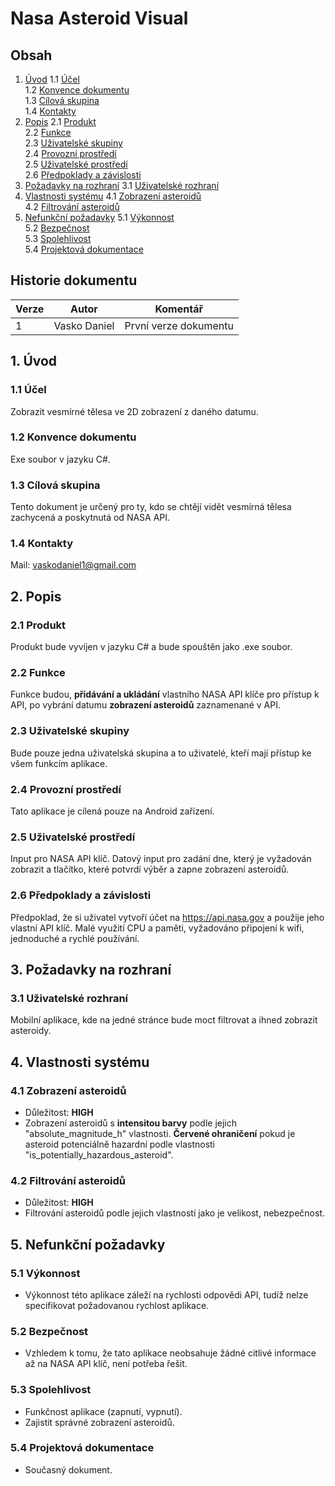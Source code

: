 # Nasa Asteroid Visual

## Obsah

1. [Úvod](#1-úvod)
   1.1 [Účel](#11-účel)  
   1.2 [Konvence dokumentu](#12-konvence-dokumentu)  
   1.3 [Cílová skupina](#13-cílová-skupina)  
   1.4 [Kontakty](#14-kontakty)  
2. [Popis](#2-popis)
   2.1 [Produkt](#21-produkt)  
   2.2 [Funkce](#22-funkce)  
   2.3 [Uživatelské skupiny](#23-uživatelské-skupiny)  
   2.4 [Provozní prostředí](#24-provozní-prostředí)  
   2.5 [Uživatelské prostředí](#25-uživatelské-prostředí)  
   2.6 [Předpoklady a závislosti](#26-předpoklady-a-závislosti)  
3. [Požadavky na rozhraní](#3-požadavky-na-rozhraní)
   3.1 [Uživatelské rozhraní](#31-uživatelské-rozhraní)  
4. [Vlastnosti systému](#4-vlastnosti-systému)
   4.1 [Zobrazení asteroidů](#41-zobrazení-asteroidů)  
   4.2 [Filtrování asteroidů](#42-filtrování-asteroidů)  
5. [Nefunkční požadavky](#5-nefunkční-požadavky)
   5.1 [Výkonnost](#51-výkonnost)  
   5.2 [Bezpečnost](#52-bezpečnost)  
   5.3 [Spolehlivost](#53-spolehlivost)  
   5.4 [Projektová dokumentace](#54-projektová-dokumentace)  

## Historie dokumentu

| Verze | Autor          | Komentář                          |
|-------|----------------|-----------------------------------|
| 1     | Vasko Daniel    | První verze dokumentu            |

## 1. Úvod

### 1.1 Účel

Zobrazit vesmírné tělesa ve 2D zobrazení z daného datumu.

### 1.2 Konvence dokumentu

Exe soubor v jazyku C#.

### 1.3 Cílová skupina

Tento dokument je určený pro ty, kdo se chtějí vidět vesmírná tělesa zachycená a poskytnutá od NASA API.

### 1.4 Kontakty

Mail: <vaskodaniel1@gmail.com>

## 2. Popis

### 2.1 Produkt

Produkt bude vyvíjen v jazyku C# a bude spouštěn jako .exe soubor.

### 2.2 Funkce

Funkce budou, **přidávání a ukládání** vlastního NASA API klíče pro přístup k API, po vybrání datumu **zobrazení asteroidů** zaznamenané v API.

### 2.3 Uživatelské skupiny

Bude pouze jedna uživatelská skupina a to uživatelé, kteří mají přístup ke všem funkcím aplikace.

### 2.4 Provozní prostředí

Tato aplikace je cílená pouze na Android zařízení.

### 2.5 Uživatelské prostředí

Input pro NASA API klíč. Datový input pro zadání dne, který je vyžadován zobrazit a tlačítko, které potvrdí výběr a zapne zobrazení asteroidů.

### 2.6 Předpoklady a závislosti

Předpoklad, že si uživatel vytvoří účet na <https://api.nasa.gov> a použije jeho vlastní API klíč. Malé využití CPU a paměti, vyžadováno připojení k wifi, jednoduché a rychlé používání.

## 3. Požadavky na rozhraní

### 3.1 Uživatelské rozhraní

Mobilní aplikace, kde na jedné stránce bude moct filtrovat a ihned zobrazit asteroidy.

## 4. Vlastnosti systému

### 4.1 Zobrazení asteroidů

- Důležitost: **HIGH**
- Zobrazení asteroidů s **intensitou barvy** podle jejich "absolute_magnitude_h" vlastnosti. **Červené ohraničení** pokud je asteroid potenciálně hazardní podle vlastnosti "is_potentially_hazardous_asteroid".

### 4.2 Filtrování asteroidů

- Důležitost: **HIGH**
- Filtrování asteroidů podle jejich vlastností jako je velikost, nebezpečnost.

## 5. Nefunkční požadavky

### 5.1 Výkonnost

- Výkonnost této aplikace záleží na rychlosti odpovědi API, tudíž nelze specifikovat požadovanou rychlost aplikace.

### 5.2 Bezpečnost

- Vzhledem k tomu, že tato aplikace neobsahuje žádné citlivé informace až na NASA API klíč, není potřeba řešit.

### 5.3 Spolehlivost

- Funkčnost aplikace (zapnutí, vypnutí).
- Zajistit správné zobrazení asteroidů.

### 5.4 Projektová dokumentace

- Současný dokument.

